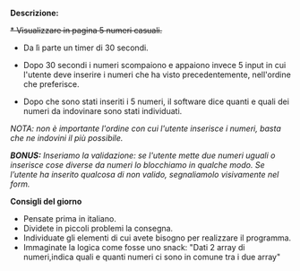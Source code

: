 **Descrizione:**

~~* Visualizzare in pagina 5 numeri casuali.~~
* Da lì parte un timer di 30 secondi.
* Dopo 30 secondi i numeri scompaiono e appaiono invece 5 input in cui l'utente deve inserire i numeri che ha visto precedentemente, nell'ordine che preferisce.
  
* Dopo che sono stati inseriti i 5 numeri, il software dice quanti e quali dei numeri da indovinare sono stati individuati.
  
_NOTA: non è importante l'ordine con cui l'utente inserisce i numeri, basta che ne indovini il più possibile._


_**BONUS:**
Inseriamo la validazione: se l'utente mette due numeri uguali o inserisce cose diverse da numeri lo blocchiamo in qualche modo.
Se l’utente ha inserito qualcosa di non valido, segnaliamolo visivamente nel form._


**Consigli del giorno**
* Pensate prima in italiano.
* Dividete in piccoli problemi la consegna.
* Individuate gli elementi di cui avete bisogno per realizzare il programma.
* Immaginate la logica come fosse uno snack: "Dati 2 array di numeri,indica quali e quanti numeri ci sono in comune tra i due array"